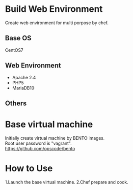 Build Web Environment
=========
Create web environment for multi porpose by chef.

Base OS
--------------
CentOS7

Web Environment
--------------
* Apache 2.4
* PHP5
* MariaDB10

Others
--------------

Base virtual machine
=========
Initially create virtual machine by BENTO images.  
Root user password is "vagrant".  
<https://github.com/opscode/bento>  

How to Use
=========
1.Launch the base virtual machine.
2.Chef prepare and cook.

